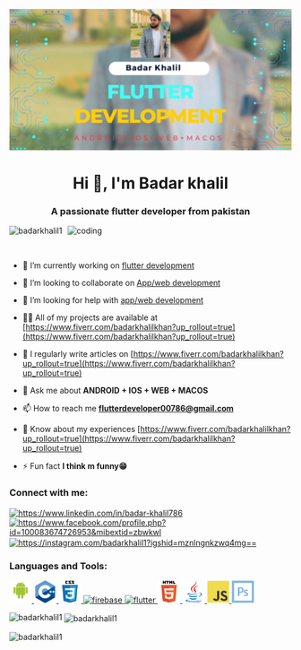 ![logo](https://github.com/badarkhalil1/badarkhalil1/blob/main/Untitled%20design%20(2).png)
<h1 align="center">Hi 👋, I'm Badar khalil</h1>
<h3 align="center">A passionate flutter developer from pakistan</h3>
<img align="right"alt="coding"width="400"src="https://user-images.githubusercontent.com/55389276/140866485-8fb1c876-9a8f-4d6a-98dc-08c4981eaf70.gif">

<p align="left"> <img src="https://komarev.com/ghpvc/?username=badarkhalil1&label=Profile%20views&color=0e75b6&style=flat" alt="badarkhalil1" /> </p>

<p align="left"> <a href="https://twitter.com/" target="blank"><img src="https://img.shields.io/twitter/follow/?logo=twitter&style=for-the-badge" alt="" /></a> </p>

- 🔭 I’m currently working on [flutter development](https://www.fiverr.com/badarkhalilkhan?up_rollout=true)

- 👯 I’m looking to collaborate on [App/web development](https://www.fiverr.com/badarkhalilkhan?up_rollout=true)

- 🤝 I’m looking for help with [app/web development](https://www.fiverr.com/badarkhalilkhan?up_rollout=true)

- 👨‍💻 All of my projects are available at [https://www.fiverr.com/badarkhalilkhan?up_rollout=true](https://www.fiverr.com/badarkhalilkhan?up_rollout=true)

- 📝 I regularly write articles on [https://www.fiverr.com/badarkhalilkhan?up_rollout=true](https://www.fiverr.com/badarkhalilkhan?up_rollout=true)

- 💬 Ask me about **ANDROID + IOS + WEB + MACOS**

- 📫 How to reach me **flutterdeveloper00786@gmail.com**

- 📄 Know about my experiences [https://www.fiverr.com/badarkhalilkhan?up_rollout=true](https://www.fiverr.com/badarkhalilkhan?up_rollout=true)

- ⚡ Fun fact **I think m funny😁**

<h3 align="left">Connect with me:</h3>
<p align="left">
<a href="https://linkedin.com/in/https://www.linkedin.com/in/badar-khalil786" target="blank"><img align="center" src="https://raw.githubusercontent.com/rahuldkjain/github-profile-readme-generator/master/src/images/icons/Social/linked-in-alt.svg" alt="https://www.linkedin.com/in/badar-khalil786" height="30" width="40" /></a>
<a href="https://fb.com/https://www.facebook.com/profile.php?id=100083674726953&mibextid=zbwkwl" target="blank"><img align="center" src="https://raw.githubusercontent.com/rahuldkjain/github-profile-readme-generator/master/src/images/icons/Social/facebook.svg" alt="https://www.facebook.com/profile.php?id=100083674726953&mibextid=zbwkwl" height="30" width="40" /></a>
<a href="https://instagram.com/https://instagram.com/badarkhalil1?igshid=mznlngnkzwq4mg==" target="blank"><img align="center" src="https://raw.githubusercontent.com/rahuldkjain/github-profile-readme-generator/master/src/images/icons/Social/instagram.svg" alt="https://instagram.com/badarkhalil1?igshid=mznlngnkzwq4mg==" height="30" width="40" /></a>
</p>

<h3 align="left">Languages and Tools:</h3>
<p align="left"> <a href="https://developer.android.com" target="_blank" rel="noreferrer"> <img src="https://raw.githubusercontent.com/devicons/devicon/master/icons/android/android-original-wordmark.svg" alt="android" width="40" height="40"/> </a> <a href="https://www.w3schools.com/cpp/" target="_blank" rel="noreferrer"> <img src="https://raw.githubusercontent.com/devicons/devicon/master/icons/cplusplus/cplusplus-original.svg" alt="cplusplus" width="40" height="40"/> </a> <a href="https://www.w3schools.com/css/" target="_blank" rel="noreferrer"> <img src="https://raw.githubusercontent.com/devicons/devicon/master/icons/css3/css3-original-wordmark.svg" alt="css3" width="40" height="40"/> </a> <a href="https://firebase.google.com/" target="_blank" rel="noreferrer"> <img src="https://www.vectorlogo.zone/logos/firebase/firebase-icon.svg" alt="firebase" width="40" height="40"/> </a> <a href="https://flutter.dev" target="_blank" rel="noreferrer"> <img src="https://www.vectorlogo.zone/logos/flutterio/flutterio-icon.svg" alt="flutter" width="40" height="40"/> </a> <a href="https://www.w3.org/html/" target="_blank" rel="noreferrer"> <img src="https://raw.githubusercontent.com/devicons/devicon/master/icons/html5/html5-original-wordmark.svg" alt="html5" width="40" height="40"/> </a> <a href="https://www.java.com" target="_blank" rel="noreferrer"> <img src="https://raw.githubusercontent.com/devicons/devicon/master/icons/java/java-original.svg" alt="java" width="40" height="40"/> </a> <a href="https://developer.mozilla.org/en-US/docs/Web/JavaScript" target="_blank" rel="noreferrer"> <img src="https://raw.githubusercontent.com/devicons/devicon/master/icons/javascript/javascript-original.svg" alt="javascript" width="40" height="40"/> </a> <a href="https://www.photoshop.com/en" target="_blank" rel="noreferrer"> <img src="https://raw.githubusercontent.com/devicons/devicon/master/icons/photoshop/photoshop-line.svg" alt="photoshop" width="40" height="40"/> </a> </p>

<p><img align="left" src="https://github-readme-stats.vercel.app/api/top-langs?username=badarkhalil1&show_icons=true&locale=en&layout=compact" alt="badarkhalil1" /></p>

<p>&nbsp;<img align="center" src="https://github-readme-stats.vercel.app/api?username=badarkhalil1&show_icons=true&locale=en" alt="badarkhalil1" /></p>

<p><img align="center" src="https://github-readme-streak-stats.herokuapp.com/?user=badarkhalil1&" alt="badarkhalil1" /></p>
